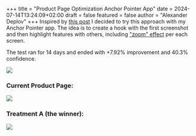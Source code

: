 +++
title = "Product Page Optimization Anchor Pointer App"
date = 2024-07-14T13:24:09+02:00
draft = false
featured = false
author = "Alexander Deplov"
+++
Inspired by [this post](https://x.com/designerants/status/1766538274351263959) I decided to try this approach with my Anchor Pointer app. The idea is to create a hook with the first screenshot and then highlight features with others, including ["zoom" effect](https://x.com/designerants/status/1796625001556136151/photo/1) per each screen. 

The test ran for 14 days and ended with +7.92% improvement and 40.3% confidence. 

![](images/1.jpg)

### Current Product Page:
![](images/2.jpg)

### Treatment A (the winner):
![](images/3.jpg)



